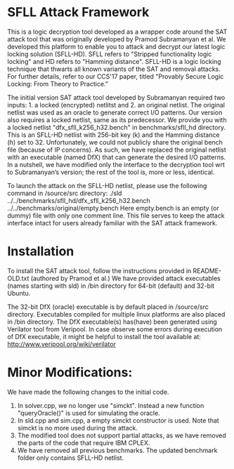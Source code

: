 SFLL Attack Framework
=============================
This is a logic decryption tool  developed as a wrapper code around the SAT attack tool that was originally developed by Pramod Subramanyan et al.
We developed this platform to enable you to attack and decrypt our latest logic locking solution (SFLL-HD). SFLL refers to "Stripped functionality logic locking" and HD refers to "Hamming distance". SFLL-HD is a logic locking technique that thwarts all known variants of the SAT and removal attacks. For further details, refer to our CCS'17 paper, titled "Provably Secure Logic Locking: From Theory to Practice.”

The initial version SAT attack tool developed by Subramanyan required two inputs: 1. a locked (encrypted) netlitst and 2. an original netlist. The original netlist was used as an oracle to generate correct I/O patterns. 
Our version also requires a locked netlist, same as its predecessor. We provide you with a locked netlist "dfx_sfll_k256_h32.bench" in benchmarks/sfll_hd directory. This is an SFLL-HD netlist with 256-bit key (k) and the Hamming distance (h) set to 32. Unfortunately, we could not publicly share the original bench file (because of IP concerns). As such, we have replaced the original netlist with an executable (named DfX) that can generate the desired I/O patterns.
In a nutshell, we have modified only the interface to the decryption tool wrt to Subramanyan’s version; the rest of the tool is, more or less, identical. 

To launch the attack on the SFLL-HD netlist, please use the following command in /source/src directory:
./sld ../../benchmarks/sfll_hd/dfx_sfll_k256_h32.bench ../../benchmarks/original/empty.bench
Here empty.bench is an empty (or dummy) file with only one comment line. This file serves to keep the attack interface intact for users already familiar with the SAT attack framework. 


Installation
==============
To install the SAT attack tool, follow the instructions provided in README-OLD.txt (authored by Pramod et al.)
We have provided attack executables (names starting with sld) in /bin directory for 64-bit (default) and 32-bit Ubuntu. 

The 32-bit DfX  (oracle) executable is by default placed in /source/src directory. Executables compiled for multiple linux platforms are also placed in /bin directory. 
The DfX executable(s) has(have) been generated using Verilator tool from Veripool. In case observe some errors during execution of DfX executable, it might be helpful to install the tool available at: http://www.veripool.org/wiki/verilator


Minor Modifications:
========================================
We have made the following changes to the initial code. 
1. In solver.cpp,  we no longer use "simckt". Instead a new function  "queryOracle()" is used for simulating the oracle.
2. In sld.cpp and sim.cpp, a empty simckt constructor is used. Note that simckt is no more used during the attack. 
3. The modified tool does not support partial attacks, as we have removed the parts of the code that require IBM CPLEX.  
4. We have removed all previous benchmarks. The updated benchmark folder only contains SFLL-HD netlist.  

